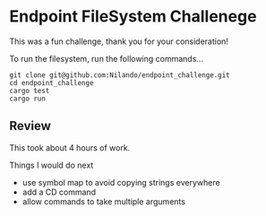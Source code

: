 # Endpoint FileSystem Challenege

This was a fun challenge, thank you for your consideration!

To run the filesystem, run the following commands...

``` 
git clone git@github.com:Nilando/endpoint_challenge.git
cd endpoint_challenge
cargo test
cargo run
```

## Review
This took about 4 hours of work.

Things I would do next
- use symbol map to avoid copying strings everywhere
- add a CD command
- allow commands to take multiple arguments
